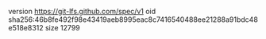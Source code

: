 version https://git-lfs.github.com/spec/v1
oid sha256:46b8fe492f98e43419aeb8995eac8c7416540488ee21288a91bdc48e518e8312
size 12799
